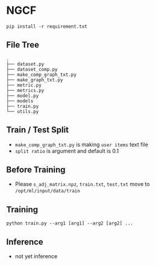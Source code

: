 # NGCF

```
pip install -r requirement.txt
```

## File Tree

```
.
├── dataset.py
├── dataset_comp.py
├── make_comp_graph_txt.py
├── make_graph_txt.py
├── metric.py
├── metrics.py
├── model.py
├── models
├── train.py
└── utils.py
```

## Train / Test Split

- `make_comp_graph_txt.py` is making `user items` text file
- `split ratio` is argument and default is 0.1

## Before Training 

- Please `s_adj_matrix.npz`, `train.txt`, `test.txt` move to `/opt/ml/input/data/train`

## Training

```
python train.py --arg1 [arg1] --arg2 [arg2] ...
```

## Inference

- not yet inference